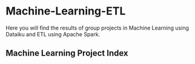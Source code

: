 # Machine-Learning-ETL
Here you will find the results of group projects in Machine Learning using Dataiku and ETL using Apache Spark. 

## Machine Learning Project Index
> 
